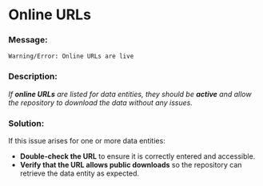 # Online URLs

### Message:

```
Warning/Error: Online URLs are live
```

### Description:

_If **online URLs** are listed for data entities, they should be **active** and allow the repository to download the data without any issues._

### Solution:

If this issue arises for one or more data entities:  
- **Double-check the URL** to ensure it is correctly entered and accessible.  
- **Verify that the URL allows public downloads** so the repository can retrieve the data entity as expected.  
